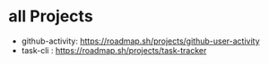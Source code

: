 # all Projects 
- github-activity: https://roadmap.sh/projects/github-user-activity
- task-cli : https://roadmap.sh/projects/task-tracker